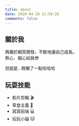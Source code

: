 ```yaml
---
title: about
date: 2020-04-28 21:50:20
comments: false
---
```


## 關於我

興趣於網頁開發，不斷地讓自己成長。  
熱心、細心如我😎

但就是…稍懶了一點哈哈哈


## 玩耍技能
- 影片剪輯 🎬
- 草食主義 🥬
- 寫寫前端 💻
- 玩玩小貓 🐱
